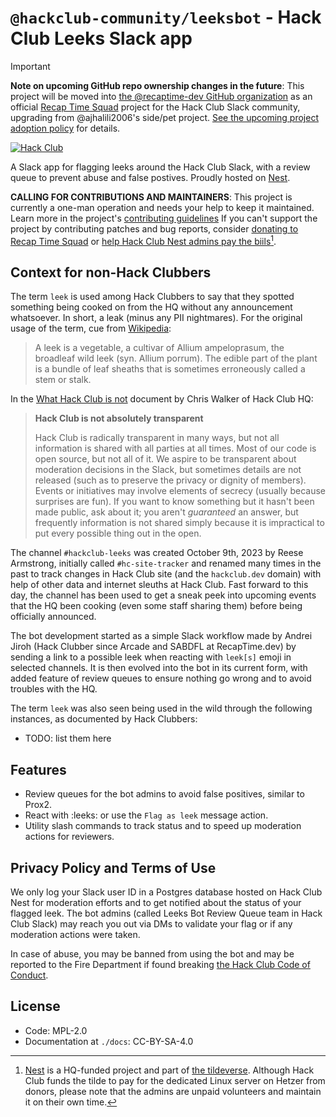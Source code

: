 # `@hackclub-community/leeksbot` - Hack Club Leeks Slack app

> [!IMPORTANT]
> **Note on upcoming GitHub repo ownership changes in the future**: This project will be moved into [the @recaptime-dev GitHub organization] as an official [Recap Time Squad]
> project for the Hack Club Slack community, upgrading from @ajhalili2006's
> side/pet project. [See the upcoming project adoption policy] for details.

[![Hack Club](https://badges.api.lorebooks.wiki/badges/hackclub/hackclub?style=flat-square)](https://hackclub.com/slack)

A Slack app for flagging leeks around the Hack Club Slack, with a review queue
to prevent abuse and false postives. Proudly hosted on [Nest](https://hackclub.app).

**CALLING FOR CONTRIBUTIONS AND MAINTAINERS**: This project is currently a one-man operation and needs your help to keep it maintained. Learn more in the project's
[contributing guidelines] If you can't support the project by contributing patches and bug reports,
consider [donating to Recap Time Squad] or [help Hack Club Nest admins pay the biils](https://hcb.hackclub.com/donations/start/nest)[^1].

## Context for non-Hack Clubbers

The term `leek` is used among Hack Clubbers to say that they spotted
something being cooked on from the HQ without any announcement whatsoever.
In short, a leak (minus any PII nightmares). For the original usage of the
term, cue from [Wikipedia]:

> A leek is a vegetable, a cultivar of Allium ampeloprasum, the broadleaf wild leek (syn. Allium porrum). The edible part of the plant is a bundle of leaf sheaths that is sometimes erroneously called a stem or stalk.

In the [What Hack Club is not] document by Chris Walker of Hack Club HQ:

> **Hack Club is not absolutely transparent**
>
> Hack Club is radically transparent in many ways, but not all information is shared
> with all parties at all times. Most of our code is open source, but not all of it.
> We aspire to be transparent about moderation decisions in the Slack, but sometimes
> details are not released (such as to preserve the privacy or dignity of members).
> Events or initiatives may involve elements of secrecy (usually because surprises are fun).
> If you want to know something but it hasn't been made public, ask about it; you
> aren't *guaranteed* an answer, but frequently information is not shared simply because
> it is impractical to put every possible thing out in the open.

The channel `#hackclub-leeks` was created October 9th, 2023 by Reese Armstrong,
initially called `#hc-site-tracker` and renamed many times in the past to track
changes in Hack Club site (and the `hackclub.dev` domain) with help of other data
and internet sleuths at Hack Club. Fast forward to this day, the channel has been used
to get a sneak peek into upcoming events that the HQ been cooking (even some staff sharing
them) before being officially announced.

The bot development started as a simple Slack workflow made by Andrei Jiroh (Hack Clubber since
Arcade and SABDFL at RecapTime.dev) by sending a link to a possible leek when reacting with
`leek[s]` emoji in selected channels. It is then evolved into the bot in its current form, with
added feature of review queues to ensure nothing go wrong and to avoid troubles with the HQ.

The term `leek` was also seen being used in the wild through the
following instances, as documented by Hack Clubbers:

* TODO: list them here

## Features

- Review queues for the bot admins to avoid false positives, similar to Prox2.
- React with :leeks: or use the `Flag as leek` message action.
- Utility slash commands to track status and to speed up moderation actions for reviewers.

## Privacy Policy and Terms of Use

We only log your Slack user ID in a Postgres database hosted on Hack Club Nest
for moderation efforts and to get notified about the status of your flagged leek. The
bot admins (called Leeks Bot Review Queue team in Hack Club Slack) may reach you out via
DMs to validate your flag or if any moderation actions were taken.

In case of abuse, you may be banned from using the bot and may be reported to the Fire
Department if found breaking [the Hack Club Code of Conduct].

## License

- Code: MPL-2.0
- Documentation at `./docs`: CC-BY-SA-4.0

<!-- links -->
[the Hack Club Code of Conduct]: ./CODE_OF_CONDUCT.md
[the @recaptime-dev GitHub organization]: https://github.com/recaptime-dev
[Recap Time Squad]: https://recaptime.dev
[contributing guidelines]: ./CONTRIBUTING.md
[donating to Recap Time Squad]: https://recaptime.dev/donate
[What Hack Club is not]: https://hackclub.slack.com/files/UDK5M9Y13/F072YGU6A9Z/what_hack_club_is_not.pdf
[See the upcoming project adoption policy]: https://www.canva.com/design/DAGayjcmpbI/YhVYiVUNvcuFwlZaIjoE0w/edit?utm_content=DAGayjcmpbI&utm_campaign=designshare&utm_medium=link2&utm_source=sharebutton
[Wikipedia]: https://en.wikipedia.org/wiki/Leek

<!-- footnotes -->
[^1]: [Nest](https://hackclub.app) is a HQ-funded project and part of [the tildeverse](https://tildeverse.org). Although Hack Club funds the tilde to pay for the dedicated Linux server on Hetzer from donors, please note that the admins are unpaid volunteers and maintain it on their own time.
